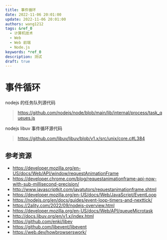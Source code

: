 ```yaml
---
title: 事件循环
date: 2022-11-06 20:01:00
update: 2022-11-06 20:01:00
authors: wang1212
tags: &ref_0
  - 计算机技术
  - Web
  - Web 前端
  - Node.js
keywords: *ref_0
description: 测试
draft: true
---
```


# 事件循环

<!-- truncate -->

nodejs 的任务队列源代码

> https://github.com/nodejs/node/blob/main/lib/internal/process/task_queues.js

nodejs libuv 事件循环源代码

> https://github.com/libuv/libuv/blob/v1.x/src/unix/core.c#L384

## 参考资源

- https://developer.mozilla.org/en-US/docs/Web/API/window/requestAnimationFrame
- https://developer.chrome.com/blog/requestanimationframe-api-now-with-sub-millisecond-precision/
- http://www.javascriptkit.com/javatutors/requestanimationframe.shtml
- https://developer.mozilla.org/en-US/docs/Web/JavaScript/EventLoop
- https://nodejs.org/en/docs/guides/event-loop-timers-and-nexttick/
- https://2ality.com/2022/09/nodejs-overview.html
- https://developer.mozilla.org/en-US/docs/Web/API/queueMicrotask
- http://docs.libuv.org/en/v1.x/index.html
- https://github.com/enki/libev
- https://github.com/libevent/libevent
- https://web.dev/howbrowserswork/
